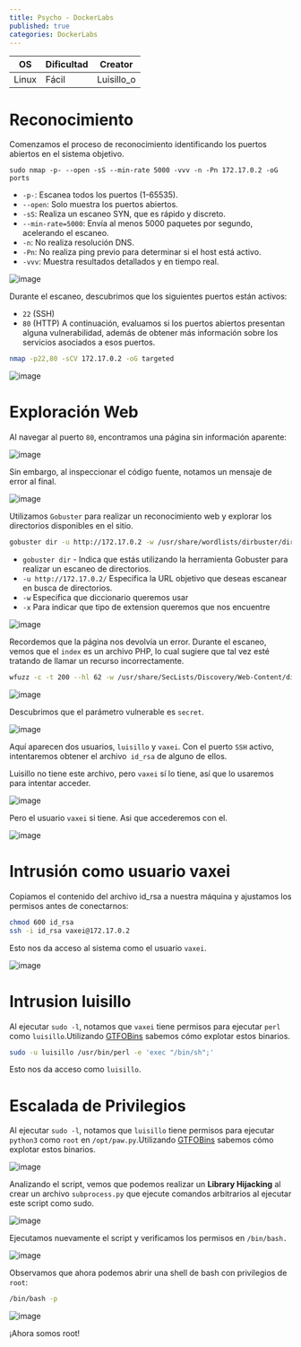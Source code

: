 ```yaml
---
title: Psycho - DockerLabs
published: true
categories: DockerLabs
---
```



| OS     | Dificultad  | Creator           |
| ------ | ----------- | -------------     | 
| Linux  |  Fácil      | Luisillo_o        | 


# Reconocimiento

Comenzamos el proceso de reconocimiento identificando los puertos abiertos en el sistema objetivo. 
```shell
sudo nmap -p- --open -sS --min-rate 5000 -vvv -n -Pn 172.17.0.2 -oG ports 
```
-  `-p-`: Escanea todos los puertos (1-65535).
- `--open`: Solo muestra los puertos abiertos.
- `-sS`: Realiza un escaneo SYN, que es rápido y discreto.
- `--min-rate=5000`: Envía al menos 5000 paquetes por segundo, acelerando el escaneo.
- `-n`: No realiza resolución DNS.
- `-Pn`: No realiza ping previo para determinar si el host está activo.
- `-vvv`: Muestra resultados detallados y en tiempo real.

![image](https://github.com/user-attachments/assets/888c203f-5522-4340-9847-38664a9dc274)

Durante el escaneo, descubrimos que los siguientes puertos están activos:
- `22` (SSH)
- `80` (HTTP)
A continuación, evaluamos si los puertos abiertos presentan alguna vulnerabilidad, además de obtener más información sobre los servicios asociados a esos puertos.

```bash
nmap -p22,80 -sCV 172.17.0.2 -oG targeted
```
![image](https://github.com/user-attachments/assets/5bf9f49e-b483-4cd0-880b-17236fe8e859)

# Exploración Web
Al navegar al puerto `80`, encontramos una página sin información aparente:

![image](https://github.com/user-attachments/assets/83cf862a-c0ca-41e2-88b7-297c3501e3aa)

Sin embargo, al inspeccionar el código fuente, notamos un mensaje de error al final.

![image](https://github.com/user-attachments/assets/6cdd9f18-54ae-4399-909f-9b2ea5582cc9)

Utilizamos `Gobuster` para realizar un reconocimiento web y explorar los directorios disponibles en el sitio.
```bash
gobuster dir -u http://172.17.0.2 -w /usr/share/wordlists/dirbuster/directory-list-2.3-medium.txt -x php,doc,html,txt,img
```
- `gobuster dir` - Indica que estás utilizando la herramienta Gobuster para realizar un escaneo de directorios.
- `-u http://172.17.0.2/` Especifica la URL objetivo que deseas escanear en busca de directorios.
- `-w` Especifica que diccionario queremos usar
- `-x` Para indicar que tipo de extension queremos que nos encuentre

![image](https://github.com/user-attachments/assets/b42ca931-2127-4cf6-a4fb-c28fe06ac768)

Recordemos que la página nos devolvía un error. Durante el escaneo, vemos que el `index` es un archivo PHP, lo cual sugiere que tal vez esté tratando de llamar un recurso incorrectamente.

```bash
wfuzz -c -t 200 --hl 62 -w /usr/share/SecLists/Discovery/Web-Content/directory-list-2.3-medium.txt -u "http://172.17.0.2/index.php?FUZZ=../../../../../../../etc/passwd"
```

![image](https://github.com/user-attachments/assets/d30e5fd8-195e-4b97-92d3-e684bece6979)

Descubrimos que el parámetro vulnerable es `secret`.

![image](https://github.com/user-attachments/assets/ca756007-a9a8-413d-84ac-daf11ef8a92d)

Aquí aparecen dos usuarios, `luisillo` y `vaxei`. Con el puerto `SSH` activo, intentaremos obtener el archivo` id_rsa` de alguno de ellos.

Luisillo no tiene este archivo, pero `vaxei` sí lo tiene, así que lo usaremos para intentar acceder.

![image](https://github.com/user-attachments/assets/b42d2714-9f89-49f9-b085-af2c0059c794)

Pero el usuario `vaxei` si tiene. Asi que accederemos con el.

![image](https://github.com/user-attachments/assets/0ad059d8-a5c3-493d-9e2d-1fa93a1ddbf6)

# Intrusión como usuario vaxei

Copiamos el contenido del archivo id_rsa a nuestra máquina y ajustamos los permisos antes de conectarnos:

```bash
chmod 600 id_rsa
ssh -i id_rsa vaxei@172.17.0.2                      
```
Esto nos da acceso al sistema como el usuario `vaxei`.

![image](https://github.com/user-attachments/assets/1c152490-beb1-40cf-ad7b-0a97260e0a0d)

# Intrusion luisillo

Al ejecutar `sudo -l`, notamos que `vaxei` tiene permisos para ejecutar `perl` como `luisillo`.Utilizando [GTFOBins](https://gtfobins.github.io/gtfobins/awk/#shell) sabemos cómo explotar estos binarios.

```bash
sudo -u luisillo /usr/bin/perl -e 'exec "/bin/sh";'
```
Esto nos da acceso como `luisillo`.

# Escalada de Privilegios 

Al ejecutar `sudo -l`, notamos que `luisillo` tiene permisos para ejecutar `python3` como `root` en `/opt/paw.py`.Utilizando [GTFOBins](https://gtfobins.github.io/gtfobins/awk/#shell) sabemos cómo explotar estos binarios.

![image](https://github.com/user-attachments/assets/8160bd9d-7ae4-496c-92bb-5bcfab050343)

Analizando el script, vemos que podemos realizar un **Library Hijacking** al crear un archivo `subprocess.py` que ejecute comandos arbitrarios al ejecutar este script como sudo.

![image](https://github.com/user-attachments/assets/837228d8-61df-49ec-89ae-fdc8f4adc039)

Ejecutamos nuevamente el script y verificamos los permisos en `/bin/bash.`

![image](https://github.com/user-attachments/assets/e19a273f-24b6-4aaf-9b2f-2b52f370271b)

Observamos que ahora podemos abrir una shell de bash con privilegios de `root`:
```bash
/bin/bash -p
```

![image](https://github.com/user-attachments/assets/72ecf585-4fd8-4c80-bebb-238720e97df1)

¡Ahora somos root!



